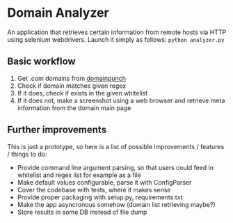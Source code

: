 Domain Analyzer
===============

An application that retrieves certain information from remote hosts via HTTP using selenium webdrivers.
Launch it simply as follows: `python analyzer.py`

Basic workflow
--------------
1. Get .com domains from [domainpunch](https://domainpunch.com/tlds/daily.php)
2. Check if domain matches given regex
3. If it does, check if exists in the given whitelist
4. If it does not, make a screenshot using a web browser and retrieve meta information from the domain main page

Further improvements
--------------------
This is just a prototype, so here is a list of possible improvements / features / things to do:

* Provide command line argument parsing, so that users could feed in whitelist and regex list for example as a file
* Make default values configurable, parse it with ConfigParser
* Cover the codebase with tests, where it makes sense
* Provide proper packaging with setup.py, requirements.txt
* Make the app asyncronous somehow (domain list retrieving maybe?)
* Store results in some DB instead of file dump

